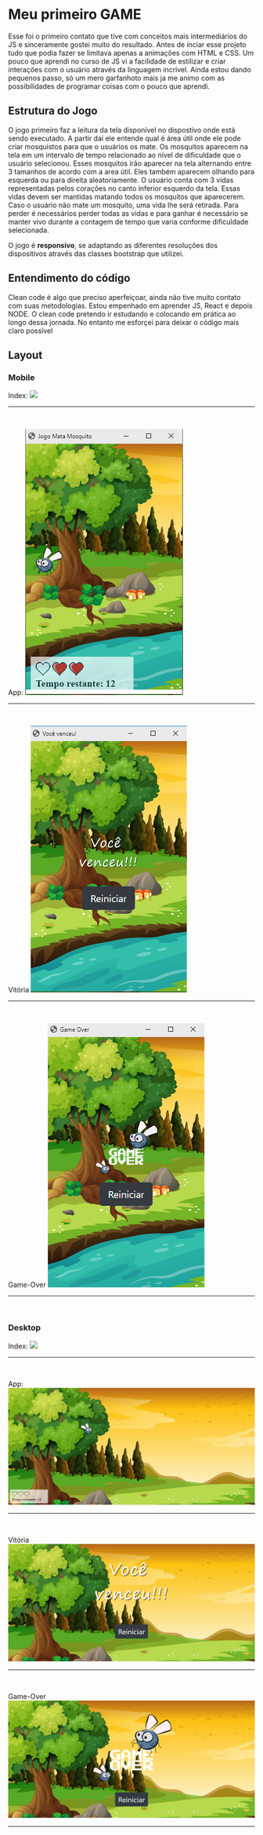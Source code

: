 <h1>
  Meu primeiro GAME
</h1>

<p>Esse foi o primeiro contato que tive com conceitos mais intermediários do JS e sinceramente gostei muito do resultado. Antes de inciar esse projeto tudo que podia fazer se limitava apenas a animações com HTML e CSS. Um pouco que aprendi no curso de JS vi a facilidade de estilizar e criar interações com o usuário através da linguagem incrivel. Ainda estou dando pequenos passo, só um mero garfanhoto mais ja me animo com as possibilidades de programar coisas com o  pouco que aprendi.</p>


<h2> Estrutura do Jogo </h2>

<p> O jogo primeiro faz a leitura da tela disponível no dispostivo onde está sendo executado. A partir daí ele entende qual é área útil onde ele pode criar mosquistos para que o usuários os mate. Os mosquitos aparecem na tela em um intervalo de tempo relacionado ao nível de dificuldade que o usuário selecionou. Esses mosquitos irão aparecer na tela alternando entre 3 tamanhos de acordo com a area útil. Eles também aparecem olhando para esquerda ou para direita aleatoriamente. O usuário conta com 3 vidas representadas pelos corações no canto inferior esquerdo da tela. Essas vidas devem ser mantidas matando todos os mosquitos que aparecerem. Caso o usuário não mate um mosquito, uma vida lhe será retirada. Para perder é necessários perder todas as vidas e para ganhar é necessário se manter vivo durante a contagem de tempo que varia conforme dificuldade selecionada.</p> O jogo é <strong>responsivo</strong>, se adaptando as diferentes resoluções dos dispositivos através das classes bootstrap que utilizei.

<h2>Entendimento do código</h2>

<p>Clean code é algo que preciso aperfeiçoar, ainda não tive muito contato com suas metodologias. Estou empenhado em aprender JS, React e depois NODE. O clean code pretendo ir estudando e colocando em prática ao longo dessa jornada. No entanto me esforçei para deixar o código mais claro possível</p>


<h2>Layout</h2>


<h3>Mobile</h3>

Index:
<img src="https://github.com/NewZaqueu/Game-Mata-Mosquito/blob/master/index-mobile.PNG">
<hr><br>

App:
<img src="https://github.com/NewZaqueu/Game-Mata-Mosquito/blob/master/game-play-mobile.PNG">
<hr><br>


Vitória
<img src="https://github.com/NewZaqueu/Game-Mata-Mosquito/blob/master/vitoria-mobile.PNG">
<hr><br>


Game-Over
<img src="https://github.com/NewZaqueu/Game-Mata-Mosquito/blob/master/game-over-mobile.PNG">
<hr><br>

<h3>Desktop</h3>


Index:
<img src="https://github.com/NewZaqueu/Game-Mata-Mosquito/blob/master/index.PNG">
<hr><br>

App:
<img src="https://github.com/NewZaqueu/Game-Mata-Mosquito/blob/master/game-play.PNG">
<hr><br>


Vitória
<img src="https://github.com/NewZaqueu/Game-Mata-Mosquito/blob/master/vitoria.PNG">
<hr><br>


Game-Over
<img src="https://github.com/NewZaqueu/Game-Mata-Mosquito/blob/master/game-over.PNG">
<hr><br>

